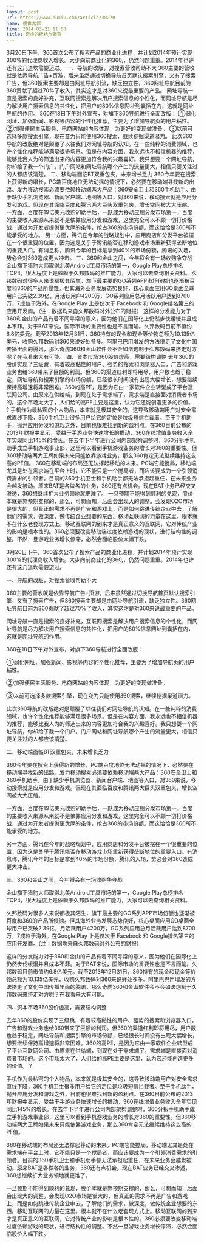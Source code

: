 ```yaml
---
layout: post
url: https://www.huxiu.com/article/30270
name: 俊世太保
time: 2014-03-21 11:50
title: 奇虎的桎梏与野望
---
```

3月20日下午，360首次公布了搜索产品的商业化进程，并计划2014年预计实现300%的代理商收入增长。大步向前商业化的360,，仍然问题重重。2014年也许还有这几道坎需要迈过。 一、导航的改版，对搜索营收帮助不大 360主要的营收就是依靠导航广告+页游，后来虽然通过切换导航首页默认搜索引擎，又有了搜索广告，但360搜索主要却是由网址导航引流，缺乏独立性。360网址导航目前为360贡献了超过70%了收入，其实这才是对360来说最重要的产品。 网址导航一直是搜索的良好补充，互联网搜索是解决用户搜索信息的个性化，而网址导航是尽力解决用户搜索信息的共性化，把用户的80%信息网址到囊括在内，这就是网址导航的作用。 360在18日下午对外宣布，对旗下360导航进行全面改版： ①弱化网址，加强新闻、影视等内容的个性化推荐，主要为了增加导航页的用户粘性。 ②加强便民生活服务、电商网站的内容体现，为更好的变现做准备。 ③以前可选择多款搜索引擎，现在变为只能使用360搜索，继续挖掘渠道潜力。 此次360导航的改版绝对是颠覆了以往我们对网址导航的认知。在一些纯粹的消费领域，也许个性化推荐能够满足很多场景。但是在内容方面，我永远也不相信机器的推荐，能够比我人为的筛选出来的内容更加符合我的兴趣喜好。我只想要一个网址导航，你却给了我一个门户。门户网站和网址导航哪个产生的流量更大，相信只要关注过的人都应该清楚。 二、移动端面临BT双重包夹，未来增长乏力 360今年要在搜索上获得新的增长，PC端百度地位无法动摇的情况下，必然要在移动端寻找新的出路。发力移动搜索必须要依赖移动端两大产品：360安全卫士和360手机助手。由于缺少手机浏览器、新闻客户端、地图等入口，对360来说，移动搜索就是应用分发和游戏。但现在其面临百度和腾讯两大巨头双重包夹，增长空间被大大压缩。 一方面，百度在19亿美元收购91助手后，一跃成为移动应用分发市场第一。百度的主要收入来源从来就不是依靠应用分发和游戏，这里完全可以不顾一切打价格战，通过为开发者提供更优厚的条件，抢占360的市场份额。而这恰恰是360所不能承受的地方。 另一方面，腾讯在今年的战略规划中，应用商店和分发平台被摆在一个很重要的位置，因为这是关乎于腾讯能否在移动游戏市场重新获得垄断地位的重要入口。有消息称，腾讯今年的目标是拿到40%的市场份额，腾讯的入场，势必会对360造成更大冲击。 三、360和金山之间，今年将会有一场收购争夺战 金山旗下猎豹大师取得北美Android工具市场的第一，Google Play总榜排名TOP4，很大程度上是依赖于久邦数码的推广能力，大家可以去查询相关资料。 久邦数码对很多人来说都极其陌生，旗下最主要的GO系列APP市场份额也逐渐被百度和360的产品所侵蚀。但其海外业务发展态势良好，核心桌面应用GO桌面全球用户已突破2.39亿，月活跃用户4200万，GO系列应用总月活跃用户达到8700万，7成位于海外。在Google Play 上是仅次于 Facebook 和 Google排名第三的应用开发商。（注：数据均来自久邦数码对外公布的财报） 这样的分发能力对于360和金山的产品有着不同寻常的意义，因为他们在国际化上仍然步伐缓慢并且成本不菲。对于BAT来说，国际市场的重要性也是不言而喻。久邦数码目前市值约6.8亿美元。截至2013年12月31日，360持有的现金和现金等价物总额为10.135亿美元，收购久邦数码对360来说好处多多。阿里巴巴用增发的方法挤走了文化中国传播里面的腾讯，那么奇虎360和金山软件会不会如法炮制于久邦数码来挤走对方呢？在我看来大有可能。 四、资本市场360股价虚高，需要结构调整 去年360的股价实现了三级跳，有着较高黏性的用户、强势的搜索和浏览器入口，广告和游戏业务也给360带来了巨额的利润。但360的渠道红利即将用尽，用户数也趋于稳定，网址导航和搜索引擎的市场份额，已经很长时间没有出现大幅增长，想要继续保持高增速将非常困难。360的高PE，是因为它由一家软件企业转型成了平台互联网公司。由原来在供给端，到现在处于需求端了，需求端是直接面对消费者市场的。这个市场太大了，人们给的高PE主要是这里，认为它还能创造更多的价值。 ? 手机作为最私密的个人物品，本来就是极其安全的，这导致移动端用户对安全需求直线下降，360手机卫士很多用户给它的定位是垃圾短信拦截者。至于手机助手，抛开应用分发和游戏之外，目前也很难找到新的盈利点。在360日前公布的2013年财报中显示，受益于手游业务快速增长的推动，360在线增值业务收入全年实现同比145%的增长。在去年下半年进行公司内部架构调整时，360分拆手机助手成立手机游戏事业部，这里可以看到手机游戏业务的增长对360的重要性。但360移动端两大王牌如果未来只能依靠游戏业务，那么360肯定无法继续维持这么高的PE值。 360在移动端的布局还无法撑起移动的未来。PC端它能搅局，移动端尤其是处在需求端在平台上时，它不能只是一个搅局者，而应该要成为一个引领消费需求的引领者。目前的360手机卫士和手机助手都无法承担起重任，在未来业务会越发被动。原来BAT是各做各的业务，360还有点机会。现在BAT业务已经交叉渗透，360想继续扩大业务领地就更难了。 一旦预期不能得到顺利的兑现，股价本就是靠预期支撑的，那么，可想而知，后面会出现大的调整。会发现O2O市场是很大的，但真正的需求不再是广告和游戏上，而是如何跳进传统企业中去，了解他们的需求，做深度，做传统企业想要的东西。移动互联网的力量在这里。根本就不在什么老套现方式上。移动互联网的到来才是真正意义的互联网，它对传统产业的影响是根本性的。360必须要改变移动端过度依赖游戏的现状，进行结构性的调整。不然一旦游戏业务增长停滞，必然会面临股价大幅下跌。

3月20日下午，360首次公布了搜索产品的商业化进程，并计划2014年预计实现300%的代理商收入增长。大步向前商业化的360,，仍然问题重重。2014年也许还有这几道坎需要迈过。

一、导航的改版，对搜索营收帮助不大

360主要的营收就是依靠导航广告+页游，后来虽然通过切换导航首页默认搜索引擎，又有了搜索广告，但360搜索主要却是由网址导航引流，缺乏独立性。360网址导航目前为360贡献了超过70%了收入，其实这才是对360来说最重要的产品。

网址导航一直是搜索的良好补充，互联网搜索是解决用户搜索信息的个性化，而网址导航是尽力解决用户搜索信息的共性化，把用户的80%信息网址到囊括在内，这就是网址导航的作用。

360在18日下午对外宣布，对旗下360导航进行全面改版：

①弱化网址，加强新闻、影视等内容的个性化推荐，主要为了增加导航页的用户粘性。

②加强便民生活服务、电商网站的内容体现，为更好的变现做准备。

③以前可选择多款搜索引擎，现在变为只能使用360搜索，继续挖掘渠道潜力。

此次360导航的改版绝对是颠覆了以往我们对网址导航的认知。在一些纯粹的消费领域，也许个性化推荐能够满足很多场景。但是在内容方面，我永远也不相信机器的推荐，能够比我人为的筛选出来的内容更加符合我的兴趣喜好。我只想要一个网址导航，你却给了我一个门户。门户网站和网址导航哪个产生的流量更大，相信只要关注过的人都应该清楚。

二、移动端面临BT双重包夹，未来增长乏力

360今年要在搜索上获得新的增长，PC端百度地位无法动摇的情况下，必然要在移动端寻找新的出路。发力移动搜索必须要依赖移动端两大产品：360安全卫士和360手机助手。由于缺少手机浏览器、新闻客户端、地图等入口，对360来说，移动搜索就是应用分发和游戏。但现在其面临百度和腾讯两大巨头双重包夹，增长空间被大大压缩。

一方面，百度在19亿美元收购91助手后，一跃成为移动应用分发市场第一。百度的主要收入来源从来就不是依靠应用分发和游戏，这里完全可以不顾一切打价格战，通过为开发者提供更优厚的条件，抢占360的市场份额。而这恰恰是360所不能承受的地方。

另一方面，腾讯在今年的战略规划中，应用商店和分发平台被摆在一个很重要的位置，因为这是关乎于腾讯能否在移动游戏市场重新获得垄断地位的重要入口。有消息称，腾讯今年的目标是拿到40%的市场份额，腾讯的入场，势必会对360造成更大冲击。

三、360和金山之间，今年将会有一场收购争夺战

金山旗下猎豹大师取得北美Android工具市场的第一，Google Play总榜排名TOP4，很大程度上是依赖于久邦数码的推广能力，大家可以去查询相关资料。

久邦数码对很多人来说都极其陌生，旗下最主要的GO系列APP市场份额也逐渐被百度和360的产品所侵蚀。但其海外业务发展态势良好，核心桌面应用GO桌面全球用户已突破2.39亿，月活跃用户4200万，GO系列应用总月活跃用户达到8700万，7成位于海外。在Google Play 上是仅次于 Facebook 和 Google排名第三的应用开发商。（注：数据均来自久邦数码对外公布的财报）

这样的分发能力对于360和金山的产品有着不同寻常的意义，因为他们在国际化上仍然步伐缓慢并且成本不菲。对于BAT来说，国际市场的重要性也是不言而喻。久邦数码目前市值约6.8亿美元。截至2013年12月31日，360持有的现金和现金等价物总额为10.135亿美元，收购久邦数码对360来说好处多多。阿里巴巴用增发的方法挤走了文化中国传播里面的腾讯，那么奇虎360和金山软件会不会如法炮制于久邦数码来挤走对方呢？在我看来大有可能。

四、资本市场360股价虚高，需要结构调整

去年360的股价实现了三级跳，有着较高黏性的用户、强势的搜索和浏览器入口，广告和游戏业务也给360带来了巨额的利润。但360的渠道红利即将用尽，用户数也趋于稳定，网址导航和搜索引擎的市场份额，已经很长时间没有出现大幅增长，想要继续保持高增速将非常困难。360的高PE，是因为它由一家软件企业转型成了平台互联网公司。由原来在供给端，到现在处于需求端了，需求端是直接面对消费者市场的。这个市场太大了，人们给的高PE主要是这里，认为它还能创造更多的价值。 ?

手机作为最私密的个人物品，本来就是极其安全的，这导致移动端用户对安全需求直线下降，360手机卫士很多用户给它的定位是垃圾短信拦截者。至于手机助手，抛开应用分发和游戏之外，目前也很难找到新的盈利点。在360日前公布的2013年财报中显示，受益于手游业务快速增长的推动，360在线增值业务收入全年实现同比145%的增长。在去年下半年进行公司内部架构调整时，360分拆手机助手成立手机游戏事业部，这里可以看到手机游戏业务的增长对360的重要性。但360移动端两大王牌如果未来只能依靠游戏业务，那么360肯定无法继续维持这么高的PE值。

360在移动端的布局还无法撑起移动的未来。PC端它能搅局，移动端尤其是处在需求端在平台上时，它不能只是一个搅局者，而应该要成为一个引领消费需求的引领者。目前的360手机卫士和手机助手都无法承担起重任，在未来业务会越发被动。原来BAT是各做各的业务，360还有点机会。现在BAT业务已经交叉渗透，360想继续扩大业务领地就更难了。

一旦预期不能得到顺利的兑现，股价本就是靠预期支撑的，那么，可想而知，后面会出现大的调整。会发现O2O市场是很大的，但真正的需求不再是广告和游戏上，而是如何跳进传统企业中去，了解他们的需求，做深度，做传统企业想要的东西。移动互联网的力量在这里。根本就不在什么老套现方式上。移动互联网的到来才是真正意义的互联网，它对传统产业的影响是根本性的。360必须要改变移动端过度依赖游戏的现状，进行结构性的调整。不然一旦游戏业务增长停滞，必然会面临股价大幅下跌。

